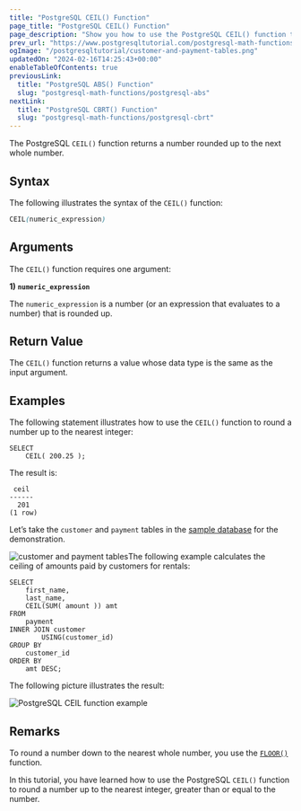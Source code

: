 ```yaml
---
title: "PostgreSQL CEIL() Function"
page_title: "PostgreSQL CEIL() Function"
page_description: "Show you how to use the PostgreSQL CEIL() function to round a number up to the nearest integer, which is greater than or equal to the number."
prev_url: "https://www.postgresqltutorial.com/postgresql-math-functions/postgresql-ceil/"
ogImage: "/postgresqltutorial/customer-and-payment-tables.png"
updatedOn: "2024-02-16T14:25:43+00:00"
enableTableOfContents: true
previousLink: 
  title: "PostgreSQL ABS() Function"
  slug: "postgresql-math-functions/postgresql-abs"
nextLink: 
  title: "PostgreSQL CBRT() Function"
  slug: "postgresql-math-functions/postgresql-cbrt"
---
```





The PostgreSQL `CEIL()` function returns a number rounded up to the next whole number.


## Syntax

The following illustrates the syntax of the `CEIL()` function:


```css
CEIL(numeric_expression)
```

## Arguments

The `CEIL()` function requires one argument:

**1\) `numeric_expression`**

The `numeric_expression` is a number (or an expression that evaluates to a number) that is rounded up.


## Return Value

The `CEIL()` function returns a value whose data type is the same as the input argument.


## Examples

The following statement illustrates how to use the `CEIL()` function to round a number up to the nearest integer:


```
SELECT
    CEIL( 200.25 );
```
The result is:


```
 ceil
------
  201
(1 row)
```
Let’s take the `customer` and `payment` tables in the [sample database](../postgresql-getting-started/postgresql-sample-database) for the demonstration.

![customer and payment tables](/postgresqltutorial/customer-and-payment-tables.png)The following example calculates the ceiling of amounts paid by customers for rentals:


```
SELECT
    first_name,
    last_name,
    CEIL(SUM( amount )) amt
FROM
    payment
INNER JOIN customer
        USING(customer_id)
GROUP BY
    customer_id
ORDER BY
    amt DESC;
```
The following picture illustrates the result:


![PostgreSQL CEIL function example](/postgresqltutorial/PostgreSQL-CEIL-function-example.png)

## Remarks

To round a number down to the nearest whole number, you use the [`FLOOR()`](postgresql-floor) function.

In this tutorial, you have learned how to use the PostgreSQL `CEIL()` function to round a number up to the nearest integer, greater than or equal to the number.

